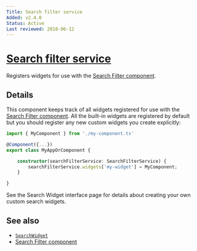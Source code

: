 ```yaml
---
Title: Search filter service
Added: v2.4.0
Status: Active
Last reviewed: 2018-06-12
---
```


# [Search filter service](../../lib/content-services/search/components/search-filter/search-filter.service.ts "Defined in search-filter.service.ts")

Registers widgets for use with the [Search Filter component](../content-services/search-filter.component.md).

## Details

This component keeps track of all widgets registered for use with the
[Search Filter component](../content-services/search-filter.component.md). All the built-in widgets are registered by default
but you should register any new custom widgets you create explicitly:

```ts
import { MyComponent } from './my-component.ts'

@Component({...})
export class MyAppOrComponent {

    constructor(searchFilterService: SearchFilterService) {
        searchFilterService.widgets['my-widget'] = MyComponent;
    }

}
```

See the Search Widget interface page for details about creating your own
custom search widgets.

## See also

-   [`SearchWidget`](../../lib/content-services/search/search-widget.interface.ts)
-   [Search Filter component](../content-services/search-filter.component.md)
